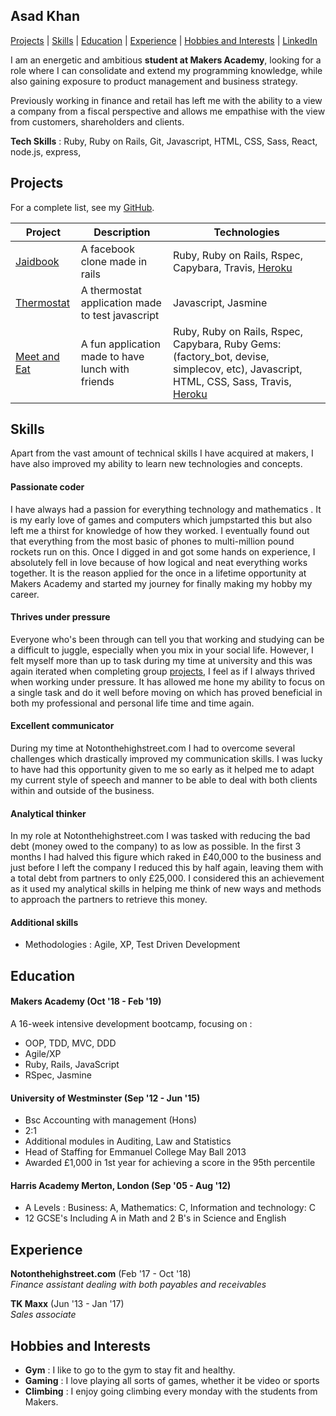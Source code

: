 ## Asad Khan

[Projects](#projects) | [Skills](#skills) | [Education](#education) | [Experience](#experience) | [Hobbies and Interests](#hobbies-and-interests) | [LinkedIn](www.linkedin.com/in/asad-khan-b1924859)

I am an energetic and ambitious **student at Makers Academy**, looking for a role where I can consolidate and extend my programming knowledge, while also gaining exposure to product management and business strategy.

Previously working in finance and retail has left me with the ability to a view a company from a fiscal perspective and allows me empathise with the view from customers, shareholders and clients.

**Tech Skills** : Ruby, Ruby on Rails, Git, Javascript, HTML, CSS, Sass, React, node.js, express, 

## Projects

For a complete list, see my [GitHub](https://github.com/AsadK47?tab=repositoriess).

| Project   | Description | Technologies |
|---        |---         |---           |
| [Jaidbook](https://github.com/AsadK47/Jaidbook)  | A facebook clone made in rails | Ruby, Ruby on Rails, Rspec, Capybara, Travis, [Heroku](https://jaidbook.herokuapp.com/) |
| [Thermostat](https://github.com/AsadK47/Thermostat) | A thermostat application made to test javascript  | Javascript, Jasmine |
| [Meet and Eat](https://github.com/AsadK47/Meet-and-Eat) | A fun application made to have lunch with friends | Ruby, Ruby on Rails, Rspec, Capybara, Ruby Gems: (factory_bot, devise, simplecov, etc), Javascript, HTML, CSS, Sass, Travis, [Heroku](https://meet-andeat.herokuapp.com/) |

## Skills

Apart from the vast amount of technical skills I have acquired at makers, I have also improved my ability to learn new technologies and concepts.

#### Passionate coder

I have always had a passion for everything technology and mathematics . It is my early love of games and computers which jumpstarted this but also left me a thirst for knowledge of how they worked. I eventually found out that everything from the most basic of phones to multi-million pound rockets run on this. Once I digged in and got some hands on experience, I absolutely fell in love because of how logical and neat everything works together. It is the reason applied for the once in a lifetime opportunity at Makers Academy and started my journey for finally making my hobby my career.

#### Thrives under pressure

Everyone who's been through can tell you that working and studying can be a difficult to juggle, especially when you mix in your social life. However, I felt myself more than up to task during my time at university and this was again iterated when completing group [projects](#projects), I feel as if I always thrived when working under pressure. It has allowed me hone my ability to focus on a single task and do it well before moving on which has proved beneficial in both my professional and personal life time and time again.

#### Excellent communicator

During my time at Notonthehighstreet.com I had to overcome several challenges which drastically improved my communication skills. I was lucky to have had this opportunity given to me so early as it helped me to adapt my current style of speech and manner to be able to deal with both clients within and outside of the business.

#### Analytical thinker

In my role at Notonthehighstreet.com I was tasked with reducing the bad debt (money owed to the company) to as low as possible. In the first 3 months I had halved this figure which raked in £40,000 to the business and just before I left the company I reduced this by half again, leaving them with a total debt from partners to only £25,000. I considered this an achievement as it used my analytical skills in helping me think of new ways and methods to approach the partners to retrieve this money.

#### Additional skills

 - Methodologies : Agile, XP, Test Driven Development 

## Education

#### Makers Academy (Oct '18 - Feb '19)

A 16-week intensive development bootcamp, focusing on :

- OOP, TDD, MVC, DDD
- Agile/XP
- Ruby, Rails, JavaScript
- RSpec, Jasmine

#### University of Westminster (Sep '12 - Jun '15)

- Bsc Accounting with management (Hons)
- 2:1
- Additional modules in Auditing, Law and Statistics
- Head of Staffing for Emmanuel College May Ball 2013
- Awarded £1,000 in 1st year for achieving a score in the 95th percentile 

#### Harris Academy Merton, London (Sep '05 - Aug '12)

- A Levels : Business: A, Mathematics: C, Information and technology: C
- 12 GCSE's Including A in Math and 2 B's in Science and English

## Experience

**Notonthehighstreet.com** (Feb '17 - Oct '18)    
*Finance assistant dealing with both payables and receivables*  

**TK Maxx** (Jun '13 - Jan '17)   
*Sales associate*  

## Hobbies and Interests
- **Gym** : I like to go to the gym to stay fit and healthy.
- **Gaming** : I love playing all sorts of games, whether it be video or sports
- **Climbing** : I enjoy going climbing every monday with the students from Makers.
